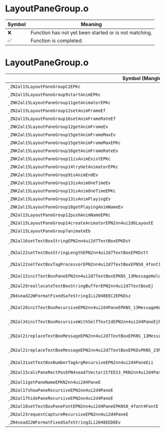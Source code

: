 # LayoutPaneGroup.o
| Symbol | Meaning 
| ------------- | ------------- 
| :x: | Function has not yet been started or is not matching. 
| :white_check_mark: | Function is completed. 


# LayoutPaneGroup.o
| Symbol (Mangled) | Symbol (Demangled) | Decompiled? |
| ------------- |  ------------- | ------------- |
| `_ZN2al15LayoutPaneGroupC2EPKc` | `al::LayoutPaneGroup::LayoutPaneGroup(char const*)` | :white_check_mark: |
| `_ZN2al15LayoutPaneGroup9startAnimEPKc` | `al::LayoutPaneGroup::startAnim(char const*)` | :white_check_mark: |
| `_ZNK2al15LayoutPaneGroup11getAnimatorEPKc` | `al::LayoutPaneGroup::getAnimator(char const*)const` | :white_check_mark: |
| `_ZN2al15LayoutPaneGroup12setAnimFrameEf` | `al::LayoutPaneGroup::setAnimFrame(float)` | :white_check_mark: |
| `_ZN2al15LayoutPaneGroup16setAnimFrameRateEf` | `al::LayoutPaneGroup::setAnimFrameRate(float)` | :white_check_mark: |
| `_ZNK2al15LayoutPaneGroup12getAnimFrameEv` | `al::LayoutPaneGroup::getAnimFrame(void)const` | :white_check_mark: |
| `_ZNK2al15LayoutPaneGroup15getAnimFrameMaxEv` | `al::LayoutPaneGroup::getAnimFrameMax(void)const` | :white_check_mark: |
| `_ZNK2al15LayoutPaneGroup15getAnimFrameMaxEPKc` | `al::LayoutPaneGroup::getAnimFrameMax(char const*)const` | :white_check_mark: |
| `_ZNK2al15LayoutPaneGroup16getAnimFrameRateEv` | `al::LayoutPaneGroup::getAnimFrameRate(void)const` | :white_check_mark: |
| `_ZNK2al15LayoutPaneGroup11isAnimExistEPKc` | `al::LayoutPaneGroup::isAnimExist(char const*)const` | :white_check_mark: |
| `_ZNK2al15LayoutPaneGroup14tryGetAnimatorEPKc` | `al::LayoutPaneGroup::tryGetAnimator(char const*)const` | :white_check_mark: |
| `_ZNK2al15LayoutPaneGroup9isAnimEndEv` | `al::LayoutPaneGroup::isAnimEnd(void)const` | :white_check_mark: |
| `_ZNK2al15LayoutPaneGroup13isAnimOneTimeEv` | `al::LayoutPaneGroup::isAnimOneTime(void)const` | :white_check_mark: |
| `_ZNK2al15LayoutPaneGroup13isAnimOneTimeEPKc` | `al::LayoutPaneGroup::isAnimOneTime(char const*)const` | :white_check_mark: |
| `_ZNK2al15LayoutPaneGroup13isAnimPlayingEv` | `al::LayoutPaneGroup::isAnimPlaying(void)const` | :white_check_mark: |
| `_ZNK2al15LayoutPaneGroup18getPlayingAnimNameEv` | `al::LayoutPaneGroup::getPlayingAnimName(void)const` | :white_check_mark: |
| `_ZN2al15LayoutPaneGroup12pushAnimNameEPKc` | `al::LayoutPaneGroup::pushAnimName(char const*)` | :white_check_mark: |
| `_ZN2al15LayoutPaneGroup14createAnimatorEPN2nn4ui2d6LayoutE` | `al::LayoutPaneGroup::createAnimator(nn::ui2d::Layout *)` | :white_check_mark: |
| `_ZN2al15LayoutPaneGroup7animateEb` | `al::LayoutPaneGroup::animate(bool)` | :white_check_mark: |
| `_ZN2al16setTextBoxStringEPN2nn4ui2d7TextBoxEPKDst` | `al::setTextBoxString(nn::ui2d::TextBox *,char16_t const*,unsigned short)` | :white_check_mark: |
| `_ZN2al22setTextBoxStringLengthEPN2nn4ui2d7TextBoxEPKDstt` | `al::setTextBoxStringLength(nn::ui2d::TextBox *,char16_t const*,unsigned short,unsigned short)` | :white_check_mark: |
| `_ZN2al22setTextBoxTagProcessorEPN2nn4ui2d7TextBoxEPNS0_4font16TagProcessorBaseItEE` | `al::setTextBoxTagProcessor(nn::ui2d::TextBox *,nn::font::TagProcessorBase<unsigned short> *)` | :white_check_mark: |
| `_ZN2al15initTextBoxPaneEPN2nn4ui2d7TextBoxEPKNS_13MessageHolderEPKcj` | `al::initTextBoxPane(nn::ui2d::TextBox *,al::MessageHolder const*,char const*,unsigned int)` | :white_check_mark: |
| `_ZN2al29reallocateTextBoxStringBufferEPN2nn4ui2d7TextBoxEj` | `al::reallocateTextBoxStringBuffer(nn::ui2d::TextBox *,unsigned int)` | :white_check_mark: |
| `_ZN4sead22WFormatFixedSafeStringILi2048EEC2EPKDsz` | `sead::WFormatFixedSafeString<2048>::WFormatFixedSafeString(char16_t const*,...)` | :white_check_mark: |
| `_ZN2al20initTextBoxRecursiveEPN2nn4ui2d4PaneEPKNS_13MessageHolderEPKcj` | `al::initTextBoxRecursive(nn::ui2d::Pane *,al::MessageHolder const*,char const*,unsigned int)` | :white_check_mark: |
| `_ZN2al34initTextBoxRecursiveWithSelfTextIdEPN2nn4ui2d4PaneEjPKNS_13MessageSystemEPKNS1_6LayoutES9_` | `al::initTextBoxRecursiveWithSelfTextId(nn::ui2d::Pane *,unsigned int,al::MessageSystem const*,nn::ui2d::Layout const*,nn::ui2d::Layout const*)` | :white_check_mark: |
| `_ZN2al21replaceTextBoxMessageEPN2nn4ui2d7TextBoxEPKNS_13MessageHolderEPKc` | `al::replaceTextBoxMessage(nn::ui2d::TextBox *,al::MessageHolder const*,char const*)` | :white_check_mark: |
| `_ZN2al21replaceTextBoxMessageEPN2nn4ui2d7TextBoxEPKDsPKNS_23ReplaceTagProcessorBaseEPKNS_17IUseMessageSystemE` | `al::replaceTextBoxMessage(nn::ui2d::TextBox *,char16_t const*,al::ReplaceTagProcessorBase const*,al::IUseMessageSystem const*)` | :white_check_mark: |
| `_ZN2al31setTextBoxNumberTagArgRecursiveEPN2nn4ui2d4PaneEii` | `al::setTextBoxNumberTagArgRecursive(nn::ui2d::Pane *,int,int)` | :white_check_mark: |
| `_ZN2al15calcPaneRectPosEPN4sead7Vector2IfEES3_PKN2nn4ui2d4PaneE` | `al::calcPaneRectPos(sead::Vector2<float> *,sead::Vector2<float> *,nn::ui2d::Pane const*)` | :white_check_mark: |
| `_ZN2al11getPaneNameEPKN2nn4ui2d4PaneE` | `al::getPaneName(nn::ui2d::Pane const*)` | :white_check_mark: |
| `_ZN2al17showPaneRecursiveEPN2nn4ui2d4PaneE` | `al::showPaneRecursive(nn::ui2d::Pane *)` | :white_check_mark: |
| `_ZN2al17hidePaneRecursiveEPN2nn4ui2d4PaneE` | `al::hidePaneRecursive(nn::ui2d::Pane *)` | :white_check_mark: |
| `_ZN2al18setTextBoxPaneFontEPN2nn4ui2d4PaneEPKNS0_4font4FontE` | `al::setTextBoxPaneFont(nn::ui2d::Pane *,nn::font::Font const*)` | :white_check_mark: |
| `_ZN2al23requestCaptureRecursiveEPN2nn4ui2d4PaneE` | `al::requestCaptureRecursive(nn::ui2d::Pane *)` | :white_check_mark: |
| `_ZN4sead22WFormatFixedSafeStringILi2048EED0Ev` | `sead::WFormatFixedSafeString<2048>::~WFormatFixedSafeString()` | :white_check_mark: |
